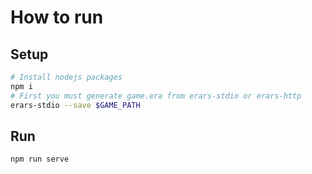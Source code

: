 # How to run

## Setup

```sh
# Install nodejs packages
npm i
# First you must generate game.era from erars-stdio or erars-http
erars-stdio --save $GAME_PATH
```

## Run

```sh
npm run serve
```
